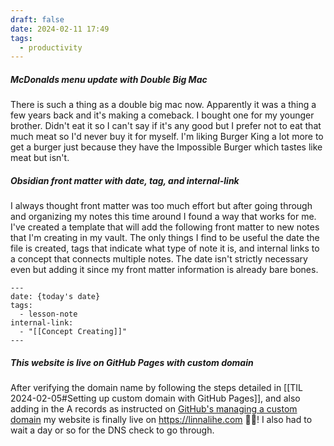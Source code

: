 ```yaml
---
draft: false
date: 2024-02-11 17:49
tags:
  - productivity
---
```

##### McDonalds menu update with Double Big Mac
There is such a thing as a double big mac now. Apparently it was a thing a few years back and it's making a comeback. I bought one for my younger brother. Didn't eat it so I can't say if it's any good but I prefer not to eat that much meat so I'd never buy it for myself. I'm liking Burger King a lot more to get a burger just because they have the Impossible Burger which tastes like meat but isn't.

##### Obsidian front matter with date, tag, and internal-link
I always thought front matter was too much effort but after going through and organizing my notes this time around I found a way that works for me. I've created a template that will add the following front matter to new notes that I'm creating in my vault. The only things I find to be useful the date the file is created, tags that indicate what type of note it is, and internal links to a concept that connects multiple notes. The date isn't strictly necessary even but adding it since my front matter information is already bare bones.

```
---
date: {today's date}
tags:
  - lesson-note
internal-link:
  - "[[Concept Creating]]"
---

```

##### This website is live on GitHub Pages with custom domain
After verifying the domain name by following the steps detailed in [[TIL 2024-02-05#Setting up custom domain with GitHub Pages]], and also adding in the A records as instructed on [GitHub's managing a custom domain](https://docs.github.com/en/pages/configuring-a-custom-domain-for-your-github-pages-site/managing-a-custom-domain-for-your-github-pages-site) my website is finally live on https://linnalihe.com 🍾🎉!
I also had to wait a day or so for the DNS check to go through.